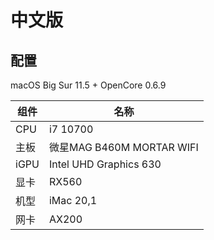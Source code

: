 # 中文版

## 配置

macOS Big Sur 11.5 + OpenCore 0.6.9

| 组件 | 名称                                   |
| ---- | -------------------------------------- |
| CPU  | i7 10700                               |
| 主板 | 微星MAG B460M MORTAR WIFI |
| iGPU | Intel UHD Graphics 630                 |
| 显卡 | RX560               |
| 机型 | iMac 20,1                              |
| 网卡 | AX200                             |


